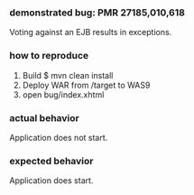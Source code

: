 ### demonstrated bug: PMR 27185,010,618

Voting against an EJB results in exceptions.

### how to reproduce

1. Build $ mvn clean install
2. Deploy WAR from /target to WAS9
3. open bug/index.xhtml

### actual behavior

Application does not start.

### expected behavior

Application does start.
